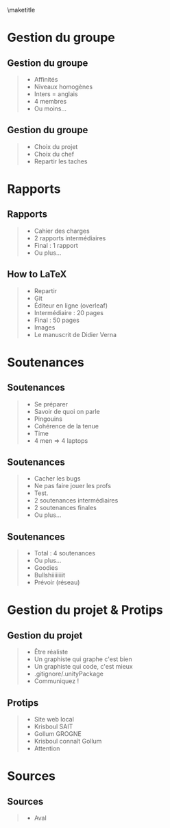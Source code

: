 \maketitle

# Gestion du groupe

## Gestion du groupe

> - Affinités
> - Niveaux homogènes
> - Inters = anglais
> - 4 membres
> - Ou moins...

## Gestion du groupe

> - Choix du projet
> - Choix du chef
> - Repartir les taches

# Rapports

## Rapports

> - Cahier des charges
> - 2 rapports intermédiaires
> - Final : 1 rapport
> - Ou plus...

## How to LaTeX

> - Repartir
> - Git
> - Éditeur en ligne (overleaf)
> - Intermédiaire : 20 pages
> - Final : 50 pages
> - Images
> - Le manuscrit de Didier Verna


# Soutenances

## Soutenances

> - Se préparer
> - Savoir de quoi on parle
> - Pingouins
> - Cohérence de la tenue
> - Time
> - 4 men => 4 laptops

## Soutenances

> - Cacher les bugs
> - Ne pas faire jouer les profs
> - Test.
> - 2 soutenances intermédiaires
> - 2 soutenances finales
> - Ou plus...

## Soutenances

> - Total : 4 soutenances
> - Ou plus...
> - Goodies
> - Bullshiiiiiiiit
> - Prévoir (réseau)

# Gestion du projet \& Protips

## Gestion du projet

> - Être réaliste
> - Un graphiste qui graphe c'est bien
> - Un graphiste qui code, c'est mieux
> - .gitignore/.unityPackage
> - Communiquez !

## Protips
> - Site web local
> - Krisboul SAIT
> - Gollum GROGNE
> - Krisboul connaît Gollum
> - Attention

# Sources

## Sources

> - Aval
